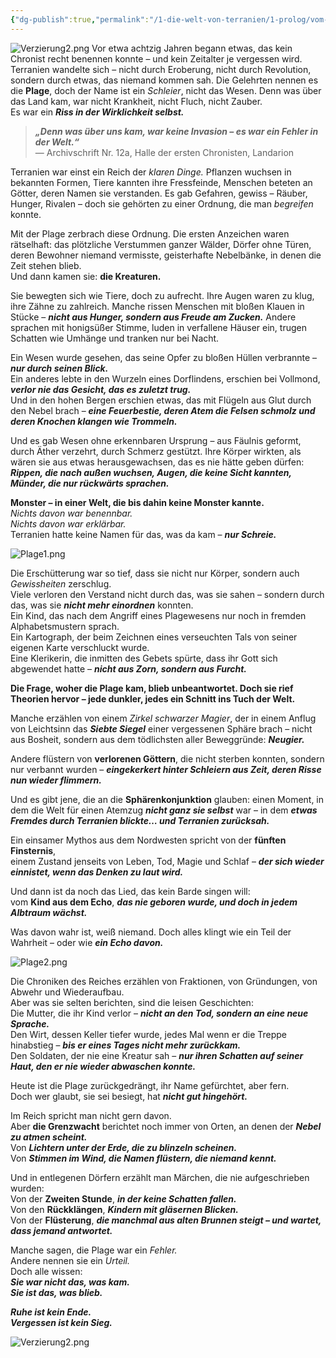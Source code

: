 ```yaml
---
{"dg-publish":true,"permalink":"/1-die-welt-von-terranien/1-prolog/vom-erwachen-der-plage/"}
---
```


![Verzierung2.png](/img/user/4%20Dateien/Illustrationen/Verzierung2.png)
Vor etwa achtzig Jahren begann etwas, das kein Chronist recht benennen konnte – und kein Zeitalter je vergessen wird. Terranien wandelte sich – nicht durch Eroberung, nicht durch Revolution, sondern durch etwas, das niemand kommen sah. Die Gelehrten nennen es die **Plage**, doch der Name ist ein _Schleier_, nicht das Wesen. Denn was über das Land kam, war nicht Krankheit, nicht Fluch, nicht Zauber.  
Es war ein _**Riss in der Wirklichkeit selbst.**_

> _**„Denn was über uns kam, war keine Invasion – es war ein Fehler in der Welt.“**_  
> — Archivschrift Nr. 12a, Halle der ersten Chronisten, Landarion

Terranien war einst ein Reich der _klaren Dinge._ Pflanzen wuchsen in bekannten Formen, Tiere kannten ihre Fressfeinde, Menschen beteten an Götter, deren Namen sie verstanden. Es gab Gefahren, gewiss – Räuber, Hunger, Rivalen – doch sie gehörten zu einer Ordnung, die man _begreifen_ konnte.

Mit der Plage zerbrach diese Ordnung. Die ersten Anzeichen waren rätselhaft: das plötzliche Verstummen ganzer Wälder, Dörfer ohne Türen, deren Bewohner niemand vermisste, geisterhafte Nebelbänke, in denen die Zeit stehen blieb.  
Und dann kamen sie: **die Kreaturen.**

Sie bewegten sich wie Tiere, doch zu aufrecht. Ihre Augen waren zu klug, ihre Zähne zu zahlreich. Manche rissen Menschen mit bloßen Klauen in Stücke – _**nicht aus Hunger, sondern aus Freude am Zucken.**_ Andere sprachen mit honigsüßer Stimme, luden in verfallene Häuser ein, trugen Schatten wie Umhänge und tranken nur bei Nacht.

Ein Wesen wurde gesehen, das seine Opfer zu bloßen Hüllen verbrannte – _**nur durch seinen Blick.**_  
Ein anderes lebte in den Wurzeln eines Dorflindens, erschien bei Vollmond, _**verlor nie das Gesicht, das es zuletzt trug.**_  
Und in den hohen Bergen erschien etwas, das mit Flügeln aus Glut durch den Nebel brach – _**eine Feuerbestie, deren Atem die Felsen schmolz und deren Knochen klangen wie Trommeln.**_

Und es gab Wesen ohne erkennbaren Ursprung – aus Fäulnis geformt, durch Äther verzehrt, durch Schmerz gestützt. Ihre Körper wirkten, als wären sie aus etwas herausgewachsen, das es nie hätte geben dürfen: _**Rippen, die nach außen wuchsen, Augen, die keine Sicht kannten, Münder, die nur rückwärts sprachen.**_

**Monster – in einer Welt, die bis dahin keine Monster kannte.**  
_Nichts davon war benennbar._  
_Nichts davon war erklärbar._  
Terranien hatte keine Namen für das, was da kam – _**nur Schreie.**_

![Plage1.png](/img/user/4%20Dateien/Illustrationen/Plage1.png)

Die Erschütterung war so tief, dass sie nicht nur Körper, sondern auch _Gewissheiten_ zerschlug.  
Viele verloren den Verstand nicht durch das, was sie sahen – sondern durch das, was sie _**nicht mehr einordnen**_ konnten.  
Ein Kind, das nach dem Angriff eines Plagewesens nur noch in fremden Alphabetsmustern sprach.  
Ein Kartograph, der beim Zeichnen eines verseuchten Tals von seiner eigenen Karte verschluckt wurde.  
Eine Klerikerin, die inmitten des Gebets spürte, dass ihr Gott sich abgewendet hatte – _**nicht aus Zorn, sondern aus Furcht.**_

**Die Frage, woher die Plage kam, blieb unbeantwortet. Doch sie rief Theorien hervor – jede dunkler, jedes ein Schnitt ins Tuch der Welt.**

Manche erzählen von einem _Zirkel schwarzer Magier_, der in einem Anflug von Leichtsinn das _**Siebte Siegel**_ einer vergessenen Sphäre brach – nicht aus Bosheit, sondern aus dem tödlichsten aller Beweggründe: _**Neugier.**_

Andere flüstern von **verlorenen Göttern**, die nicht sterben konnten, sondern nur verbannt wurden – _**eingekerkert hinter Schleiern aus Zeit, deren Risse nun wieder flimmern.**_

Und es gibt jene, die an die **Sphärenkonjunktion** glauben: einen Moment, in dem die Welt für einen Atemzug _**nicht ganz sie selbst**_ war – in dem _**etwas Fremdes durch Terranien blickte… und Terranien zurücksah.**_

Ein einsamer Mythos aus dem Nordwesten spricht von der **fünften Finsternis**,  
einem Zustand jenseits von Leben, Tod, Magie und Schlaf – _**der sich wieder einnistet, wenn das Denken zu laut wird.**_

Und dann ist da noch das Lied, das kein Barde singen will:  
vom **Kind aus dem Echo**, _**das nie geboren wurde, und doch in jedem Albtraum wächst.**_

Was davon wahr ist, weiß niemand. Doch alles klingt wie ein Teil der Wahrheit – oder wie _**ein Echo davon.**_

![Plage2.png](/img/user/4%20Dateien/Illustrationen/Plage2.png)

Die Chroniken des Reiches erzählen von Fraktionen, von Gründungen, von Abwehr und Wiederaufbau.  
Aber was sie selten berichten, sind die leisen Geschichten:  
Die Mutter, die ihr Kind verlor – _**nicht an den Tod, sondern an eine neue Sprache.**_  
Den Wirt, dessen Keller tiefer wurde, jedes Mal wenn er die Treppe hinabstieg – _**bis er eines Tages nicht mehr zurückkam.**_  
Den Soldaten, der nie eine Kreatur sah – _**nur ihren Schatten auf seiner Haut, den er nie wieder abwaschen konnte.**_

Heute ist die Plage zurückgedrängt, ihr Name gefürchtet, aber fern.  
Doch wer glaubt, sie sei besiegt, hat _**nicht gut hingehört.**_

Im Reich spricht man nicht gern davon.  
Aber **die Grenzwacht** berichtet noch immer von Orten, an denen der _**Nebel zu atmen scheint.**_  
Von _**Lichtern unter der Erde, die zu blinzeln scheinen.**_  
Von _**Stimmen im Wind, die Namen flüstern, die niemand kennt.**_

Und in entlegenen Dörfern erzählt man Märchen, die nie aufgeschrieben wurden:  
Von der **Zweiten Stunde**, _**in der keine Schatten fallen.**_  
Von den **Rückklängen**, _**Kindern mit gläsernen Blicken.**_  
Von der **Flüsterung**, _**die manchmal aus alten Brunnen steigt – und wartet, dass jemand antwortet.**_

Manche sagen, die Plage war ein _Fehler._  
Andere nennen sie ein _Urteil._  
Doch alle wissen:  
**_Sie war nicht das, was kam.  
Sie ist das, was blieb._**

**_Ruhe ist kein Ende.  
Vergessen ist kein Sieg._**

![Verzierung2.png](/img/user/4%20Dateien/Illustrationen/Verzierung2.png)